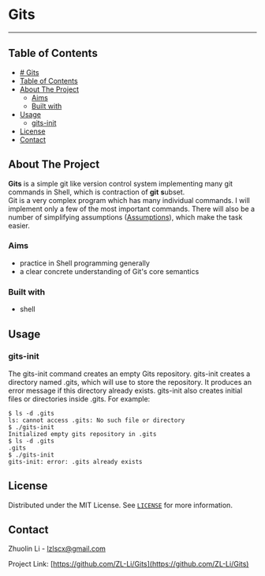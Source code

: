# Gits
---

<!-- TABLE OF CONTENTS -->
## Table of Contents

- [# Gits](#-gits)
- [Table of Contents](#table-of-contents)
- [About The Project](#about-the-project)
  - [Aims](#aims)
  - [Built with](#built-with)
- [Usage](#usage)
  - [gits-init](#gits-init)
- [License](#license)
- [Contact](#contact)

<!-- ABOUT THE PROJECT -->
## About The Project

**Gits** is a simple git like version control system implementing many git commands in Shell, which is contraction of **git** **s**ubset.  
Git is a very complex program which has many individual commands. I will implement only a few of the most important commands. There will also be a number of simplifying assumptions ([Assumptions](#assumptions)), which make the task easier.

### Aims

* practice in Shell programming generally
* a clear concrete understanding of Git's core semantics

### Built with

* shell

<!-- USAGE EXAMPLES -->
## Usage

### gits-init

The gits-init command creates an empty Gits repository.
gits-init creates a directory named .gits, which will use to store the repository. It produces an error message if this directory already exists.
gits-init also creates initial files or directories inside .gits.
For example:

```
$ ls -d .gits
ls: cannot access .gits: No such file or directory
$ ./gits-init
Initialized empty gits repository in .gits
$ ls -d .gits
.gits
$ ./gits-init
gits-init: error: .gits already exists
```









<!-- LICENSE -->
## License

Distributed under the MIT License. See [`LICENSE`](/LICENSE) for more information.

<!-- CONTACT -->
## Contact

Zhuolin Li - lzlscx@gmail.com

Project Link: [https://github.com/ZL-Li/Gits](https://github.com/ZL-Li/Gits)